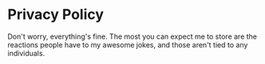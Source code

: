 # Privacy Policy

Don't worry, everything's fine.  The most you can expect me to store are the reactions people have to my awesome jokes, and those aren't tied to any individuals.
